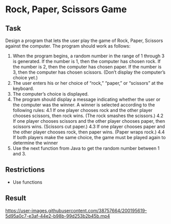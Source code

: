 # Rock, Paper, Scissors Game

## Task

Design a program that lets the user play the game of Rock, Paper, Scissors against the computer. The program should work as follows:

1. When the program begins, a random number in the range of 1 through 3 is generated. If the number is 1, then the computer has chosen rock. If the number is 2, then the computer has chosen paper. If the number is 3, then the computer has chosen scissors. (Don’t display the computer’s choice yet.)
2. The user enters his or her choice of “rock,” “paper,” or “scissors” at the keyboard.
3. The computer’s choice is displayed.
4. The program should display a message indicating whether the user or the computer was the winner. A winner is selected according to the following rules:
   4.1 If one player chooses rock and the other player chooses scissors, then rock wins. (The rock smashes the scissors.)
   4.2 If one player chooses scissors and the other player chooses paper, then scissors wins. (Scissors cut paper.)
   4.3 If one player chooses paper and the other player chooses rock, then paper wins. (Paper wraps rock.)
   4.4 If both players make the same choice, the game must be played again to determine the winner
5. Use the next function from Java to get the random number between 1 and 3.

## Restrictions

- Use functions

## Result

https://user-images.githubusercontent.com/38757664/200195619-5d95a0c7-e3af-44e2-b98b-99d253b2b45b.mp4
